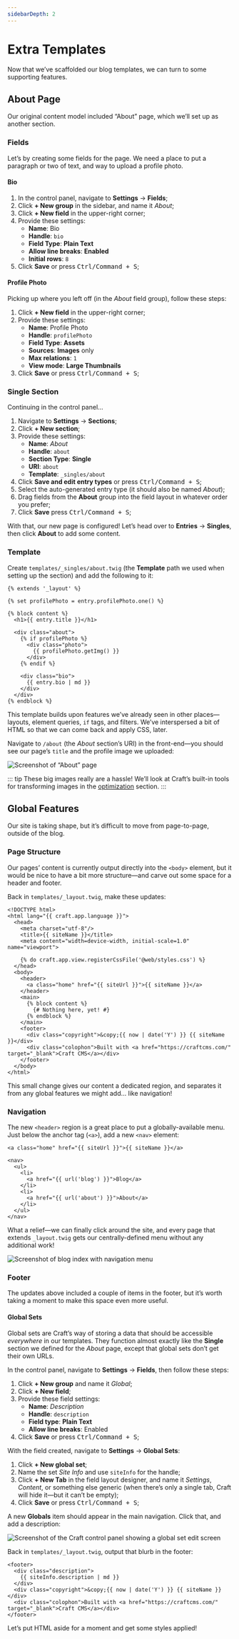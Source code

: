 ```yaml
---
sidebarDepth: 2
---
```


# Extra Templates

Now that we’ve scaffolded our blog templates, we can turn to some supporting features.

## About Page

Our original content model included “About” page, which we’ll set up as another section.

### Fields

Let’s by creating some fields for the page. We need a place to put a paragraph or two of text, and way to upload a profile photo.

#### Bio

1. In the control panel, navigate to **Settings** &rarr; **Fields**;
1. Click **+ New group** in the sidebar, and name it _About_;
1. Click **+ New field** in the upper-right corner;
1. Provide these settings:
    - **Name**: Bio
    - **Handle**: `bio`
    - **Field Type**: **Plain Text**
    - **Allow line breaks**: **Enabled**
    - **Initial rows**: `8`
1. Click **Save** or press <kbd>Ctrl/Command + S</kbd>;

#### Profile Photo

Picking up where you left off (in the _About_ field group), follow these steps:

1. Click **+ New field** in the upper-right corner;
1. Provide these settings:
    - **Name**: Profile Photo
    - **Handle**: `profilePhoto`
    - **Field Type**: **Assets**
    - **Sources**: **Images** only
    - **Max relations**: `1`
    - **View mode**: **Large Thumbnails**
1. Click **Save** or press <kbd>Ctrl/Command + S</kbd>;

### Single Section

Continuing in the control panel…

1. Navigate to **Settings** &rarr; **Sections**;
1. Click **+ New section**;
1. Provide these settings:
    - **Name**: _About_
    - **Handle**: `about`
    - **Section Type**: **Single**
    - **URI**: `about`
    - **Template**: `_singles/about`
1. Click **Save and edit entry types** or press <kbd>Ctrl/Command + S</kbd>;
1. Select the auto-generated entry type (it should also be named _About_);
1. Drag fields from the **About** group into the field layout in whatever order you prefer;
1. Click **Save** press <kbd>Ctrl/Command + S</kbd>;

With that, our new page is configured! Let’s head over to **Entries** &rarr; **Singles**, then click **About** to add some content.

### Template

Create `templates/_singles/about.twig` (the **Template** path we used when setting up the section) and add the following to it:

```twig
{% extends '_layout' %}

{% set profilePhoto = entry.profilePhoto.one() %}

{% block content %}
  <h1>{{ entry.title }}</h1>

  <div class="about">
    {% if profilePhoto %}
      <div class="photo">
        {{ profilePhoto.getImg() }}
      </div>
    {% endif %}

    <div class="bio">
      {{ entry.bio | md }}
    </div>
  </div>
{% endblock %}
```

This template builds upon features we’ve already seen in other places—layouts, element queries, `if` tags, and filters. We’ve interspersed a bit of HTML so that we can come back and apply CSS, later.

Navigate to `/about` (the _About_ section’s URI) in the front-end—you should see our page’s `title` and the profile image we uploaded:

<BrowserShot url="https://tutorial.ddev.site/about" :link="false">
<img src="../images/twig-single.png" alt="Screenshot of “About” page" />
</BrowserShot>

::: tip
These big images really are a hassle! We’ll look at Craft’s built-in tools for transforming images in the [optimization](./optimization.md#asset-transforms) section.
:::

## Global Features

Our site is taking shape, but it’s difficult to move from page-to-page, outside of the blog.

### Page Structure

Our pages’ content is currently output directly into the `<body>` element, but it would be nice to have a bit more structure—and carve out some space for a header and footer.

Back in `templates/_layout.twig`, make these updates:

```twig{11-14,18-22}
<!DOCTYPE html>
<html lang="{{ craft.app.language }}">
  <head>
    <meta charset="utf-8"/>
    <title>{{ siteName }}</title>
    <meta content="width=device-width, initial-scale=1.0" name="viewport">

    {% do craft.app.view.registerCssFile('@web/styles.css') %}
  </head>
  <body>
    <header>
      <a class="home" href="{{ siteUrl }}">{{ siteName }}</a>
    </header>
    <main>
      {% block content %}
        {# Nothing here, yet! #}
      {% endblock %}
    </main>
    <footer>
      <div class="copyright">&copy;{{ now | date('Y') }} {{ siteName }}</div>
      <div class="colophon">Built with <a href="https://craftcms.com/" target="_blank">Craft CMS</a></div>
    </footer>
  </body>
</html>
```

This small change gives our content a dedicated region, and separates it from any global features we might add… like navigation!

### Navigation

The new `<header>` region is a great place to put a globally-available menu. Just below the anchor tag (`<a>`), add a new `<nav>` element:

```twig{3}
<a class="home" href="{{ siteUrl }}">{{ siteName }}</a>

<nav>
  <ul>
    <li>
      <a href="{{ url('blog') }}">Blog</a>
    </li>
    <li>
      <a href="{{ url('about') }}">About</a>
    </li>
  </ul>
</nav>
```

What a relief—we can finally click around the site, and every page that extends `_layout.twig` gets our centrally-defined menu without any additional work!

<BrowserShot url="https://tutorial.ddev.site/blog" :link="false">
<img src="../images/twig-navigation.png" alt="Screenshot of blog index with navigation menu" />
</BrowserShot>

### Footer

The updates above included a couple of items in the footer, but it’s worth taking a moment to make this space even more useful.

#### Global Sets

Global sets are Craft’s way of storing a data that should be accessible _everywhere_ in our templates. They function almost exactly like the **Single** section we defined for the _About_ page, except that global sets don’t get their own URLs.

In the control panel, navigate to **Settings** &rarr; **Fields**, then follow these steps:

1. Click **+ New group** and name it _Global_;
1. Click **+ New field**;
1. Provide these field settings:
    - **Name**: _Description_
    - **Handle**: `description`
    - **Field type**: **Plain Text**
    - **Allow line breaks**: Enabled
1. Click **Save** or press <kbd>Ctrl/Command + S</kbd>;

With the field created, navigate to **Settings** &rarr; **Global Sets**:

1. Click **+ New global set**;
1. Name the set _Site Info_ and use `siteInfo` for the handle;
1. Click **+ New Tab** in the field layout designer, and name it _Settings_, _Content_, or something else generic (when there’s only a single tab, Craft will hide it—but it can’t be empty);
1. Click **Save** or press <kbd>Ctrl/Command + S</kbd>;

A new **Globals** item should appear in the main navigation. Click that, and add a description:

<BrowserShot url="https://tutorial.ddev.site/admin/globals/siteInfo" :link="false">
<img src="../images/globals.png" alt="Screenshot of the Craft control panel showing a global set edit screen" />
</BrowserShot>

Back in `templates/_layout.twig`, output that blurb in the footer:

```twig{2-4}
<footer>
  <div class="description">
    {{ siteInfo.description | md }}
  </div>
  <div class="copyright">&copy;{{ now | date('Y') }} {{ siteName }}</div>
  <div class="colophon">Built with <a href="https://craftcms.com/" target="_blank">Craft CMS</a></div>
</footer>
```

Let’s put HTML aside for a moment and get some styles applied!

